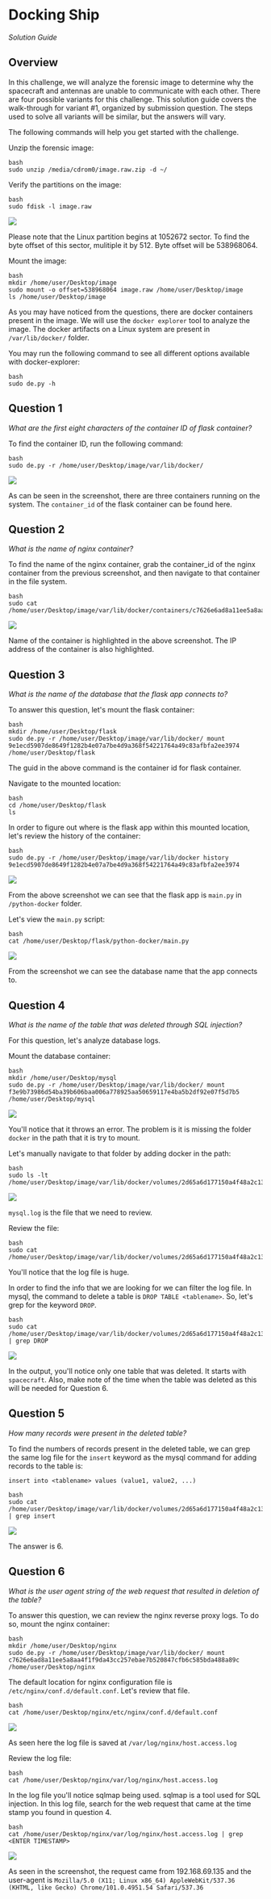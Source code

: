 # Docking Ship

_Solution Guide_

## Overview

In this challenge, we will analyze the forensic image to determine why the spacecraft and antennas are unable to communicate with each other. There are four possible variants for this challenge. This solution guide covers the walk-through for variant #1, organized by submission question. The steps used to solve all variants will be similar, but the answers will vary.

The following commands will help you get started with the challenge.

Unzip the forensic image:

```
bash
sudo unzip /media/cdrom0/image.raw.zip -d ~/
```

Verify the partitions on the image:

```
bash 
sudo fdisk -l image.raw
```

<img src="img/c02-image1.png">

Please note that the Linux partition begins at 1052672 sector. To find the byte offset of this sector, mulitiple it by 512. Byte offset will be 538968064.
 
Mount the image:

```
bash
mkdir /home/user/Desktop/image
sudo mount -o offset=538968064 image.raw /home/user/Desktop/image 
ls /home/user/Desktop/image
```

As you may have noticed from the questions, there are docker containers present in the image. We will use the `docker explorer` tool to analyze the image. The docker artifacts on a Linux system are present in `/var/lib/docker/` folder.

You may run the following command to see all different options available with docker-explorer:

```
bash
sudo de.py -h
```

## Question 1

_What are the first eight characters of the container ID of flask container?_

To find the container ID, run the following command:

```
bash
sudo de.py -r /home/user/Desktop/image/var/lib/docker/
```

<img src="img/c02-image2.png"> 

As can be seen in the screenshot, there are three containers running on the system. The `container_id` of the flask container can be found here.

## Question 2

_What is the name of nginx container?_

To find the name of the nginx container, grab the container_id of the nginx container from the previous screenshot, and then navigate to that container in the file system.

```
bash
sudo cat /home/user/Desktop/image/var/lib/docker/containers/c7626e6ad8a11ee5a8aa4f1f9da43cc257ebae7b520847cfb6c585bda488a89c/config.v2.json
```

<img src="img/c02-image3.png"> 

Name of the container is highlighted in the above screenshot. The IP address of the container is also highlighted.

## Question 3

_What is the name of the database that the flask app connects to?_

To answer this question, let's mount the flask container:

```
bash
mkdir /home/user/Desktop/flask
sudo de.py -r /home/user/Desktop/image/var/lib/docker/ mount 9e1ecd5907de8649f1282b4e07a7be4d9a368f54221764a49c83afbfa2ee3974 /home/user/Desktop/flask
```

The guid in the above command is the container id for flask container.

Navigate to the mounted location:

```
bash
cd /home/user/Desktop/flask
ls
```

In order to figure out where is the flask app within this mounted location, let's review the history of the container:

```
bash
sudo de.py -r /home/user/Desktop/image/var/lib/docker history 9e1ecd5907de8649f1282b4e07a7be4d9a368f54221764a49c83afbfa2ee3974
```

<img src="img/c02-image4.png"> 

From the above screenshot we can see that the flask app is `main.py` in `/python-docker` folder.

Let's view the `main.py` script:

```
bash
cat /home/user/Desktop/flask/python-docker/main.py
```

<img src="img/c02-image5.png">  

From the screenshot we can see the database name that the app connects to.

## Question 4

_What is the name of the table that was deleted through SQL injection?_

For this question, let's analyze database logs.

Mount the database container:

```
bash
mkdir /home/user/Desktop/mysql
sudo de.py -r /home/user/Desktop/image/var/lib/docker/ mount f3e9b73986d54ba39b606baa006a778925aa50659117e4ba5b2df92e07f5d7b5 /home/user/Desktop/mysql
```

<img src="img/c02-image6.png">  

You'll notice that it throws an error. The problem is it is missing the folder `docker` in the path that it is try to mount. 

Let's manually navigate to that folder by adding docker in the path:

```
bash
sudo ls -lt /home/user/Desktop/image/var/lib/docker/volumes/2d65a6d177150a4f48a2c1383fb4ded13366ceef4f654969c3f62f573769c7f1/_data
```

<img src="img/c02-image7.png"> 

`mysql.log` is the file that we need to review.

Review the file:

```
bash
sudo cat /home/user/Desktop/image/var/lib/docker/volumes/2d65a6d177150a4f48a2c1383fb4ded13366ceef4f654969c3f62f573769c7f1/_data/mysql.log
```

You'll notice that the log file is huge.

In order to find the info that we are looking for we can filter the log file. In mysql, the command to delete a table is `DROP TABLE <tablename>`. So, let's grep for the keyword `DROP`. 

```
bash
sudo cat /home/user/Desktop/image/var/lib/docker/volumes/2d65a6d177150a4f48a2c1383fb4ded13366ceef4f654969c3f62f573769c7f1/_data/mysql.log | grep DROP
```

<img src="img/c02-image8.png"> 

In the output, you'll notice only one table that was deleted. It starts with `spacecraft`. Also, make note of the time when the table was deleted as this will be needed for Question 6. 

## Question 5

_How many records were present in the deleted table?_

To find the numbers of records present in the deleted table, we can grep the same log file for the `insert` keyword as the mysql command for adding records to the table is:

 `insert into <tablename> values (value1, value2, ...)`

```
bash
sudo cat /home/user/Desktop/image/var/lib/docker/volumes/2d65a6d177150a4f48a2c1383fb4ded13366ceef4f654969c3f62f573769c7f1/_data/mysql.log | grep insert
```

<img src="img/c02-image9.png"> 

The answer is 6.

## Question 6

_What is the user agent string of the web request that resulted in deletion of the table?_

To answer this question, we can review the nginx reverse proxy logs. To do so, mount the nginx container:

```
bash
mkdir /home/user/Desktop/nginx
sudo de.py -r /home/user/Desktop/image/var/lib/docker/ mount c7626e6ad8a11ee5a8aa4f1f9da43cc257ebae7b520847cfb6c585bda488a89c /home/user/Desktop/nginx
```

The default location for nginx configuration file is `/etc/nginx/conf.d/default.conf`. Let's review that file.

```
bash
cat /home/user/Desktop/nginx/etc/nginx/conf.d/default.conf
```

<img src="img/c02-image10.png">     

As seen here the log file is saved at `/var/log/nginx/host.access.log`

Review the log file:

```
bash
cat /home/user/Desktop/nginx/var/log/nginx/host.access.log
```

In the log file you'll notice sqlmap being used. sqlmap is a tool used for SQL injection. In this log file, search for the web request that came at the time stamp you found in question 4.

```
bash
cat /home/user/Desktop/nginx/var/log/nginx/host.access.log | grep <ENTER TIMESTAMP>
```

<img src="img/c02-image11.png"> 

As seen in the screenshot, the request came from 192.168.69.135 and the user-agent is `Mozilla/5.0 (X11; Linux x86_64) AppleWebKit/537.36 (KHTML, like Gecko) Chrome/101.0.4951.54 Safari/537.36`
